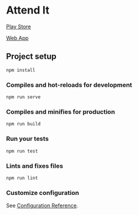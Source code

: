 # Attend It

[Play Store](https://play.google.com/store/apps/details?id=com.chromium.twa.attendIt)

[Web App](https://attendit.web.app)

## Project setup
```
npm install
```

### Compiles and hot-reloads for development
```
npm run serve
```

### Compiles and minifies for production
```
npm run build
```

### Run your tests
```
npm run test
```

### Lints and fixes files
```
npm run lint
```

### Customize configuration
See [Configuration Reference](https://cli.vuejs.org/config/).
